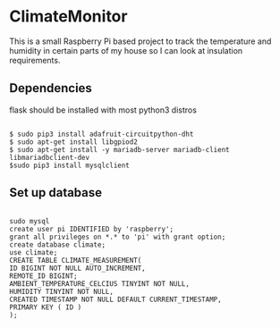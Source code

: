 # ClimateMonitor

This is a small Raspberry Pi based project to track the temperature and humidity in certain parts of my house so I can look at insulation requirements. 


## Dependencies

flask should be installed with most python3 distros

<pre><code>
$ sudo pip3 install adafruit-circuitpython-dht
$ sudo apt-get install libgpiod2
$ sudo apt-get install -y mariadb-server mariadb-client libmariadbclient-dev
$sudo pip3 install mysqlclient
</pre></code>

## Set up database

<pre><code>
sudo mysql
create user pi IDENTIFIED by 'raspberry';
grant all privileges on *.* to 'pi' with grant option;
create database climate;
use climate;
CREATE TABLE CLIMATE_MEASUREMENT( 
ID BIGINT NOT NULL AUTO_INCREMENT,
REMOTE_ID BIGINT;
AMBIENT_TEMPERATURE_CELCIUS TINYINT NOT NULL,
HUMIDITY TINYINT NOT NULL,
CREATED TIMESTAMP NOT NULL DEFAULT CURRENT_TIMESTAMP, 
PRIMARY KEY ( ID )
);
